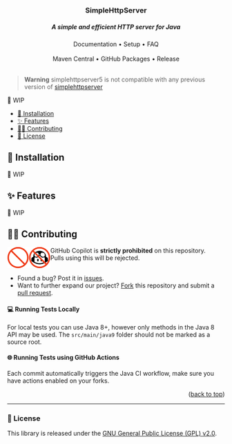 <div id="top" align="center">
    <h3>SimpleHttpServer</h3>
    <h5>A simple and efficient HTTP server for Java</h5>
    <div>
        Documentation
        •
        Setup
        •
        FAQ
    </div>
</div>

<br>

<div align="center">
    Maven Central
    •
    GitHub Packages
    •
    Release
</div>

<br>

> **Warning**
> simplehttpserver5 is not compatible with any previous version of [simplehttpserver](https://github.com/Ktt-Development/simplehttpserver)

🚧 WIP

 - [📃 Installation](#-installation)
 - [✨ Features](#-features)
 - [👨‍💻 Contributing](#-contributing)
 - [💼 License](#-license)

## 📃 Installation

🚧 WIP

## ✨ Features

🚧 WIP

## 👨‍💻 Contributing

<!-- GitHub Copilot Disclaimer -->
<table>
    <img alt="GitHub Copilot" align="left" src="https://raw.githubusercontent.com/KatsuteDev/.github/main/profile/copilot-dark.png#gh-dark-mode-only" width="50"><img alt="GitHub Copilot" align="left" src="https://raw.githubusercontent.com/KatsuteDev/.github/main/profile/copilot-light.png#gh-light-mode-only" width="50">
    <p>GitHub Copilot is <b>strictly prohibited</b> on this repository.<br>Pulls using this will be rejected.</p>
</table>
<!-- GitHub Copilot Disclaimer -->

 - Found a bug? Post it in [issues](https://github.com/KatsuteDev/simplehttpserver/issues).
 - Want to further expand our project? [Fork](https://github.com/KatsuteDev/simplehttpserver/fork) this repository and submit a [pull request](https://github.com/KatsuteDev/simplehttpserver/pulls).

#### 💻 Running Tests Locally

For local tests you can use Java 8+, however only methods in the Java 8 API may be used. The `src/main/java9` folder should not be marked as a source root.

#### 🌐 Running Tests using GitHub Actions

Each commit automatically triggers the Java CI workflow, make sure you have actions enabled on your forks.

<p align="right">(<a href="#top">back to top</a>)</p>

<hr>

### 💼 License

This library is released under the [GNU General Public License (GPL) v2.0](https://github.com/KatsuteDev/Mal4J/blob/main/LICENSE).